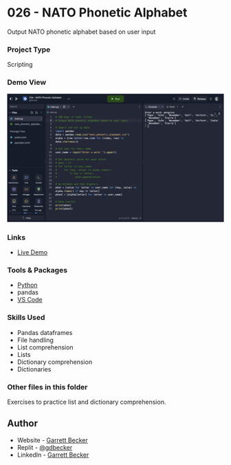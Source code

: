 # 026 - NATO Phonetic Alphabet

Output NATO phonetic alphabet based on user input

### Project Type

Scripting

### Demo View

![](./026-nato-phonetic-alphabet.jpg)

### Links

- [Live Demo](https://replit.com/@gdbecker/026-NATO-Phonetic-Alphabet)

### Tools & Packages

- [Python](https://www.python.org)
- pandas
- [VS Code](https://code.visualstudio.com)

### Skills Used

- Pandas dataframes
- File handling
- List comprehension
- Lists
- Dictionary comprehension
- Dictionaries

### Other files in this folder

Exercises to practice list and dictionary comprehension.

## Author

- Website - [Garrett Becker]()
- Replit - [@gdbecker](https://replit.com/@gdbecker)
- LinkedIn - [Garrett Becker](https://www.linkedin.com/in/garrett-becker-923b4a106/)